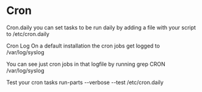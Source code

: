 # Cron
Cron.daily
you can set tasks to be run daily by adding a file with your script to /etc/cron.daily

Cron Log
On a default installation the cron jobs get logged to
/var/log/syslog

You can see just cron jobs in that logfile by running
grep CRON /var/log/syslog

Test your cron tasks
run-parts --verbose --test /etc/cron.daily
